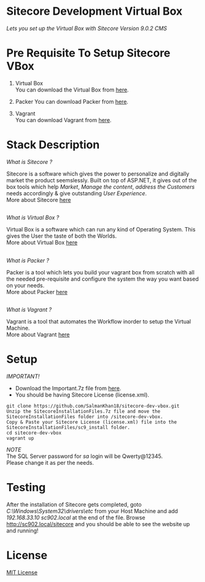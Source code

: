 # Sitecore Development Virtual Box

_Lets you set up the Virtual Box with Sitecore Version 9.0.2 CMS_

# Pre Requisite To Setup Sitecore VBox

1. Virtual Box <br>
	You can download the Virtual Box from [here](https://www.virtualbox.org/wiki/Downloads).

2. Packer
	You can download Packer from [here](https://www.packer.io/downloads.html). 

3. Vagrant <br>
	You can download Vagrant from [here](https://www.vagrantup.com/downloads.html).

# Stack Description

_What is Sitecore ?_

Sitecore is a software which gives the power to personalize and digitally market the product seemslessly. Built on top of ASP.NET, it gives out of the box tools which help *Market*, *Manage the content*, *address the Customers* needs accordingly & give outstanding *User Experience*. <br>
More about Sitecore [here](https://www.sitecore.com/)

##

_What is Virtual Box ?_

Virtual Box is a software which can run any kind of Operating System. This gives the User the taste of both the Worlds. <br>
More about Virtual Box [here](https://www.virtualbox.org/)

##

_What is Packer ?_

Packer is a tool which lets you build your vagrant box from scratch with all the needed pre-requisite and configure the system the way you want based on your needs. <br>
More about Packer [here]()

##

_What is Vagrant ?_

Vagrant is a tool that automates the Workflow inorder to setup the Virtual Machine. <br>
More about Vagrant [here](https://www.vagrantup.com/intro/index.html)


# Setup

_IMPORTANT!_
* Download the Important.7z file from [here](https://drive.google.com/file/d/1WA4CkkMT7pFH4PwZH6U66OQTJMgsgIdO/view?usp=sharing).
* You should be having Sitecore License (license.xml).

```
git clone https://github.com/SalmanKhan18/sitecore-dev-vbox.git
Unzip the SitecoreInstallationFiles.7z file and move the SitecoreInstallationFiles folder into /sitecore-dev-vbox.
Copy & Paste your Sitecore License (license.xml) file into the SitecoreInstallationFiles/sc9_install folder.
cd sitecore-dev-vbox
vagrant up
```

_NOTE_<br>
The SQL Server password for *sa* login will be Qwerty@12345. <br>
Please change it as per the needs.

# Testing
After the installation of Sitecore gets completed, goto _C:\Windows\System32\drivers\etc_ from your Host Machine and add _*192.168.33.10 sc902.local*_ at the end of the file.
Browse http://sc902.local/sitecore and you should be able to see the website up and running! 

# License

[MIT License](https://github.com/SalmanKhan18/sitecore-dev-vbox/blob/master/LICENSE)

